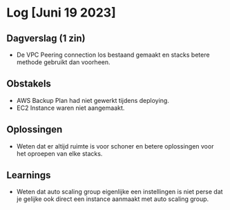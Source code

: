 # Log [Juni 19 2023]


## Dagverslag (1 zin)
- De VPC Peering connection los bestaand gemaakt en stacks betere methode gebruikt dan voorheen.

## Obstakels
- AWS Backup Plan had niet gewerkt tijdens deploying.
- EC2 Instance waren niet aangemaakt.

## Oplossingen
- Weten dat er altijd ruimte is voor schoner en betere oplossingen voor het oproepen van elke stacks.

## Learnings
- Weten dat auto scaling group eigenlijke een instellingen is niet perse dat je gelijke ook direct een instance aanmaakt met auto scaling group.